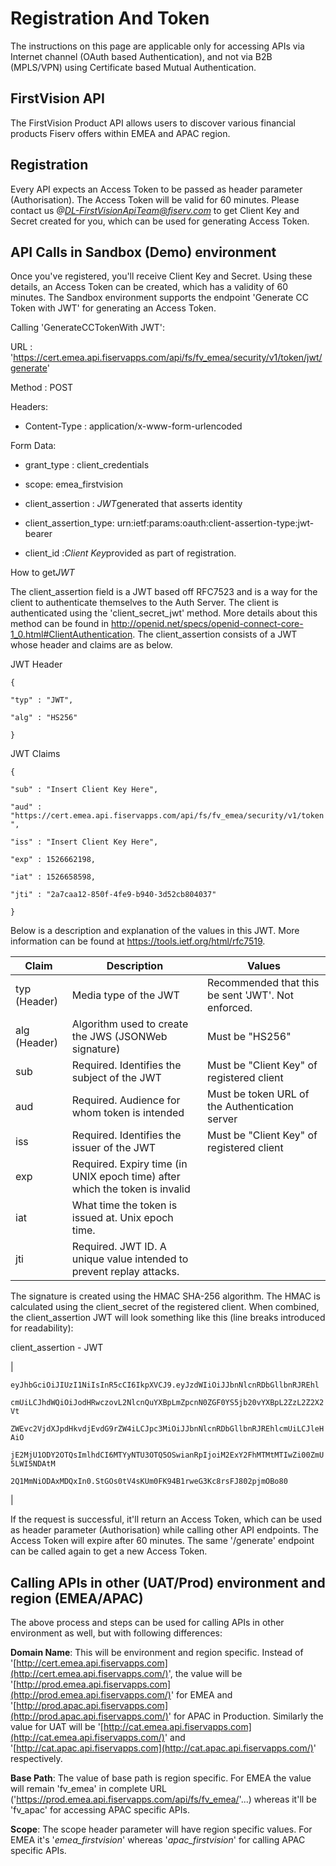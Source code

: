 Registration And Token
======================

The instructions on this page are applicable only for accessing APIs via Internet channel (OAuth based Authentication), and not via B2B (MPLS/VPN) using Certificate based Mutual Authentication.

FirstVision API
---------------

The FirstVision Product API allows users to discover various financial products Fiserv offers within EMEA and APAC region.

Registration
-------------

Every API expects an Access Token to be passed as header parameter (Authorisation). The Access Token will be valid for 60 minutes. Please contact us *@DL-FirstVisionApiTeam@fiserv.com* to get Client Key and Secret created for you, which can be used for generating Access Token.

API Calls in Sandbox (Demo) environment
---------------------------------------

Once you've registered, you'll receive Client Key and Secret. Using these details, an Access Token can be created, which has a validity of 60 minutes. The Sandbox environment supports the endpoint 'Generate CC Token with JWT' for generating an Access Token.

Calling 'GenerateCCTokenWith JWT':

URL : 'https://cert.emea.api.fiservapps.com/api/fs/fv_emea/security/v1/token/jwt/generate'

Method : POST

Headers:

- Content-Type : application/x-www-form-urlencoded

Form Data:

- grant_type : client_credentials

- scope: emea_firstvision

- client_assertion : *JWT*generated that asserts identity

- client_assertion_type: urn:ietf:params:oauth:client-assertion-type:jwt-bearer

- client_id :*Client Key*provided as part of registration.

How to get*JWT*

The client_assertion field is a JWT based off RFC7523 and is a way for the client to authenticate themselves to the Auth Server. The client is authenticated using the 'client_secret_jwt' method. More details about this method can be found in <http://openid.net/specs/openid-connect-core-1_0.html#ClientAuthentication>. The client_assertion consists of a JWT whose header and claims are as below.

JWT Header

`{`

`"typ" : "JWT",`

`"alg" : "HS256"`

`}`

JWT Claims

`{`

`"sub" : "Insert Client Key Here",`

`"aud" : "https://cert.emea.api.fiservapps.com/api/fs/fv_emea/security/v1/token",`

`"iss" : "Insert Client Key Here",`

`"exp" : 1526662198,`

`"iat" : 1526658598,`

`"jti" : "2a7caa12-850f-4fe9-b940-3d52cb804037"`

`}`

Below is a description and explanation of the values in this JWT. More information can be found at <https://tools.ietf.org/html/rfc7519>.

| Claim        | Description                                                                 | Values                                             |
|--------------|-----------------------------------------------------------------------------|----------------------------------------------------|
| typ (Header) | Media type of the JWT                                                       | Recommended that this be sent 'JWT'. Not enforced. |
| alg (Header) | Algorithm used to create the JWS (JSONWeb signature)                        | Must be "HS256"                                    |
| sub          | Required. Identifies the subject of the JWT                                 | Must be "Client Key" of registered client          |
| aud          | Required. Audience for whom token is intended                               | Must be token URL of the Authentication server     |
| iss          | Required. Identifies the issuer of the JWT                                  | Must be "Client Key" of registered client          |
| exp          | Required. Expiry time (in UNIX epoch time) after which the token is invalid |                                                    |
| iat          | What time the token is issued at. Unix epoch time.                          |                                                    |
| jti          | Required. JWT ID. A unique value intended to prevent replay attacks.        |                                                    |

The signature is created using the HMAC SHA-256 algorithm. The HMAC is calculated using the client_secret of the registered client. When combined, the client_assertion JWT will look something like this (line breaks introduced for readability):

client_assertion - JWT

|

`eyJhbGciOiJIUzI1NiIsInR5cCI6IkpXVCJ9.eyJzdWIiOiJJbnNlcnRDbGllbnRJREhl`

`cmUiLCJhdWQiOiJodHRwczovL2NlcnQuYXBpLmZpcnN0ZGF0YS5jb20vYXBpL2ZzL2Z2X2Vt`

`ZWEvc2VjdXJpdHkvdjEvdG9rZW4iLCJpc3MiOiJJbnNlcnRDbGllbnRJREhlcmUiLCJleHAiO`

`jE2MjU1ODY2OTQsImlhdCI6MTYyNTU3OTQ5OSwianRpIjoiM2ExY2FhMTMtMTIwZi00ZmU5LWI5NDAtM`

`2Q1MmNiODAxMDQxIn0.StGOs0tV4sKUm0FK94B1rweG3Kc8rsFJ802pjmOBo80`

|

If the request is successful, it'll return an Access Token, which can be used as header parameter (Authorisation) while calling other API endpoints. The Access Token will expire after 60 minutes. The same '/generate' endpoint can be called again to get a new Access Token.

Calling APIs in other (UAT/Prod) environment and region (EMEA/APAC)
-------------------------------------------------------------------

The above process and steps can be used for calling APIs in other environment as well, but with following differences:

**Domain Name**: This will be environment and region specific. Instead of '[http://cert.emea.api.fiservapps.com](http://cert.emea.api.fiservapps.com/)', the value will be '[http://prod.emea.api.fiservapps.com](http://prod.emea.api.fiservapps.com/)' for EMEA and '[http://prod.apac.api.fiservapps.com](http://prod.apac.api.fiservapps.com/)' for APAC in Production. Similarly the value for UAT will be '[http://cat.emea.api.fiservapps.com](http://cat.emea.api.fiservapps.com/)' and '[http://cat.apac.api.fiservapps.com](http://cat.apac.api.fiservapps.com/)' respectively.

**Base Path**: The value of base path is region specific. For EMEA the value will remain 'fv_emea' in complete URL ('https://prod.emea.api.fiservapps.com/api/fs/fv_emea/'...) whereas it'll be 'fv_apac' for accessing APAC specific APIs.

**Scope**: The scope header parameter will have region specific values. For EMEA it's '*emea_firstvision*' whereas '*apac_firstvision*' for calling APAC specific APIs.
